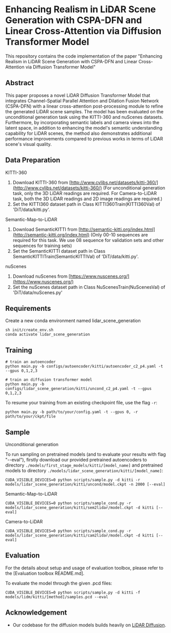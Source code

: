 # Enhancing Realism in LiDAR Scene Generation with CSPA-DFN and Linear Cross-Attention via Diffusion Transformer Model
This repository contains the code implementation of the paper "Enhancing Realism in LiDAR Scene Generation with CSPA-DFN and Linear Cross-Attention via Diffusion Transformer Model"

## Abstract
This paper proposes a novel LiDAR Diffusion Transformer Model that integrates Channel-Spatial Parallel Attention and Dilation Fusion Network (CSPA-DFN) with a linear cross-attention post-processing module to refine the generated LiDAR scene samples. The model has been evaluated on the unconditional generation task using the KITTI-360 and nuScenes datasets. Furthermore, by incorporating semantic labels and camera views into the latent space, in addition to enhancing the model's semantic understanding capability for LiDAR scenes, the method also demonstrates additional performance improvements compared to previous works in terms of LiDAR scene's visual quality.

## Data Preparation
KITTI-360
1. Download KITTI-360 from [http://www.cvlibs.net/datasets/kitti-360/](http://www.cvlibs.net/datasets/kitti-360/)
   (For unconditional generation task, only the 3D LiDAR readings are required. For Camera-to-LiDAR task, both the 3D LiDAR readings and 2D image readings are required.)
2. Set the KITTI360 dataset path in Class KITTI360Train(KITTI360Val) of 'DiT/data/kitti.py'.

Semantic-Map-to-LiDAR
1. Download SemanticKITTI from [http://semantic-kitti.org/index.html](http://semantic-kitti.org/index.html)
   (Only 00-10 sequences are required for this task. We use 08 sequence for validation sets and other sequences for training sets)
2. Set the SemanticKITTI dataset path in Class SemanticKITTITrain(SemanticKITTIVal) of 'DiT/data/kitti.py'.

nuScenes
1. Download nuScenes from [https://www.nuscenes.org/](https://www.nuscenes.org/)
2. Set the nuScenes dataset path in Class NuScenesTrain(NuScenesVal) of 'DiT/data/nuScenes.py'

## Requirements
Create a new conda environment named lidar_scene_generation
```
sh init/create_env.sh
conda activate lidar_scene_generation
```

## Training

```
# train an autoencoder
python main.py -b configs/autoencoder/kitti/autoencoder_c2_p4.yaml -t --gpus 0,1,2,3

# train an diffusion transformer model
python main.py -b configs/lidar_scene_generation/kitti/uncond_c2_p4.yaml -t --gpus 0,1,2,3
```

To resume your training from an existing checkpoint file, use the flag `-r`:

```
python main.py -b path/to/your/config.yaml -t --gpus 0, -r path/to/your/ckpt/file
```

## Sample

Unconditional generation

To run sampling on pretrained models (and to evaluate your results with flag "--eval"), firstly download our provided pretrained autoencoders to directory `./models/first_stage_models/kitti/[model_name]` and pretrained models to directory `./models/lidar_scene_generation/kitti/[model_name]`:

```
CUDA_VISIBLE_DEVICES=0 python scripts/sample.py -d kitti -r models/lidar_scene_generation/kitti/uncond/model.ckpt -n 2000 [--eval]
```

Semantic-Map-to-LiDAR

```
CUDA_VISIBLE_DEVICES=0 python scripts/sample_cond.py -r models/lidar_scene_generation/kitti/sem2lidar/model.ckpt -d kitti [--eval]
```

Camera-to-LiDAR

```
CUDA_VISIBLE_DEVICES=0 python scripts/sample_cond.py -r models/lidar_scene_generation/kitti/cam2lidar/model.ckpt -d kitti [--eval]
```

## Evaluation

For the details about setup and usage of evaluation toolbox, please refer to the [Evaluation toolbox README.md].

To evaluate the model through the given .pcd files:

```
CUDA_VISIBLE_DEVICES=0 python scripts/sample.py -d kitti -f models/lidm/kitti/[method]/samples.pcd --eval
```

## Acknowledgement

- Our codebase for the diffusion models builds heavily on [LiDAR Diffusion](https://github.com/hancyran/LiDAR-Diffusion).












